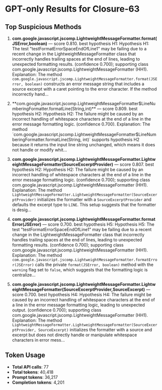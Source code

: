 # GPT-only Results for Closure-63

## Top Suspicious Methods

1. **com.google.javascript.jscomp.LightweightMessageFormatter.format(JSError,boolean)** — score 0.810. best hypothesis H1: Hypothesis H1: The test "testFormatErrorSpaceEndOfLine1" may be failing due to a recent change in the LightweightMessageFormatter class that incorrectly handles trailing spaces at the end of lines, leading to unexpected formatting results. (confidence 0.700); supporting class com.google.javascript.jscomp.LightweightMessageFormatter (HH1).
    Explanation: The method `com.google.javascript.jscomp.LightweightMessageFormatter.format(JSError, boolean)` constructs an error message string that includes a source excerpt with a caret pointing to the error character. If the method incorrectly hand...

2. **com.google.javascript.jscomp.LightweightMessageFormatter$LineNumberingFormatter.formatLine(String,int)** — score 0.809. best hypothesis H2: Hypothesis H2: The failure might be caused by an incorrect handling of whitespace characters at the end of a line in the error message formatting logic. (confidence 0.700).
    Explanation: The method `com.google.javascript.jscomp.LightweightMessageFormatter$LineNumberingFormatter.formatLine(String, int)` supports hypothesis H2 because it returns the input line string unchanged, which means it does not handle or modify whit...

3. **com.google.javascript.jscomp.LightweightMessageFormatter.LightweightMessageFormatter(SourceExcerptProvider)** — score 0.807. best hypothesis H2: Hypothesis H2: The failure might be caused by an incorrect handling of whitespace characters at the end of a line in the error message formatting logic. (confidence 0.700); supporting class com.google.javascript.jscomp.LightweightMessageFormatter (HH1).
    Explanation: The method `LightweightMessageFormatter.LightweightMessageFormatter(SourceExcerptProvider)` initializes the formatter with a `SourceExcerptProvider` and defaults the excerpt type to `LINE`. This setup suggests that the formatter is desig...

4. **com.google.javascript.jscomp.LightweightMessageFormatter.formatError(JSError)** — score 0.700. best hypothesis H5: Hypothesis H5: The test "testFormatErrorSpaceEndOfLine1" may be failing due to a recent change in the LightweightMessageFormatter class that incorrectly handles trailing spaces at the end of lines, leading to unexpected formatting results. (confidence 0.700); supporting class com.google.javascript.jscomp.LightweightMessageFormatter (HH1).
    Explanation: The method `com.google.javascript.jscomp.LightweightMessageFormatter.formatError(JSError)` calls the private `format(JSError, boolean)` method with the `warning` flag set to `false`, which suggests that the formatting logic is centralize...

5. **com.google.javascript.jscomp.LightweightMessageFormatter.LightweightMessageFormatter(SourceExcerptProvider,SourceExcerpt)** — score 0.700. best hypothesis H4: Hypothesis H4: The failure might be caused by an incorrect handling of whitespace characters at the end of a line in the error message formatting logic, leading to unexpected output. (confidence 0.700); supporting class com.google.javascript.jscomp.LightweightMessageFormatter (HH1).
    Explanation: The method `LightweightMessageFormatter.LightweightMessageFormatter(SourceExcerptProvider, SourceExcerpt)` initializes the formatter with a source and excerpt but does not directly handle or manipulate whitespace characters in error mess...


## Token Usage

- **Total API calls**: 77
- **Total tokens**: 40,418
- **Prompt tokens**: 36,217
- **Completion tokens**: 4,201
